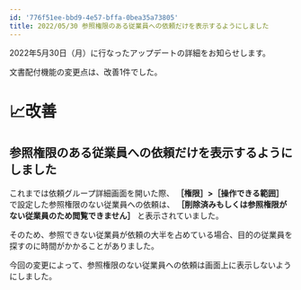 ```yaml
---
id: '776f51ee-bbd9-4e57-bffa-0bea35a73805'
title: 2022/05/30 参照権限のある従業員への依頼だけを表示するようにしました
---
```

2022年5月30日（月）に行なったアップデートの詳細をお知らせします。

文書配付機能の変更点は、改善1件でした。

# 📈改善

## 参照権限のある従業員への依頼だけを表示するようにしました

これまでは依頼グループ詳細画面を開いた際、 **［権限］>［操作できる範囲］** で設定した参照権限のない従業員への依頼は、 **［削除済みもしくは参照権限がない従業員のため閲覧できません］** と表示されていました。

そのため、参照できない従業員が依頼の大半を占めている場合、目的の従業員を探すのに時間がかかることがありました。

今回の変更によって、参照権限のない従業員への依頼は画面上に表示しないようにしました。
